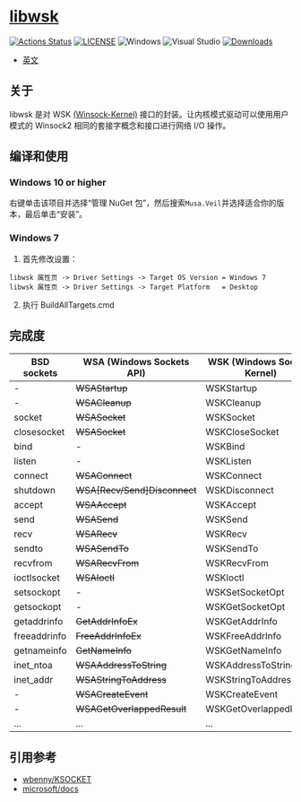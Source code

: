 # [libwsk](https://github.com/mirokaku/libwsk)

[![Actions Status](https://github.com/MiroKaku/libwsk/workflows/CodeQL/badge.svg)](https://github.com/MiroKaku/libwsk/actions)
[![LICENSE](https://img.shields.io/badge/license-MIT-blue.svg)](https://github.com/MiroKaku/libwsk/blob/master/LICENSE)
![Windows](https://img.shields.io/badge/Windows-7+-orange.svg)
![Visual Studio](https://img.shields.io/badge/Visual%20Studio-2022-purple.svg)
[![Downloads](https://img.shields.io/nuget/dt/libwsk?logo=NuGet&logoColor=blue)](https://www.nuget.org/packages/Musa.libwsk/)

* [英文](README.md)

## 关于

libwsk 是对 WSK [(Winsock-Kernel)](https://docs.microsoft.com/en-us/windows-hardware/drivers/network/introduction-to-winsock-kernel) 接口的封装。让内核模式驱动可以使用用户模式的 Winsock2 相同的套接字概念和接口进行网络 I/O 操作。

## 编译和使用

### Windows 10 or higher

右键单击该项目并选择“管理 NuGet 包”，然后搜索`Musa.Veil`并选择适合你的版本，最后单击“安装”。

### Windows 7

1. 首先修改设置：

```
libwsk 属性页 -> Driver Settings -> Target OS Version = Windows 7
libwsk 属性页 -> Driver Settings -> Target Platform   = Desktop
```

2. 执行 BuildAllTargets.cmd


## 完成度

| BSD sockets   | WSA (Windows Sockets API)    | WSK (Windows Sockets Kernel) | State  
| ---           | ---                          | ---                          | :----: 
| -             | ~~WSAStartup~~               | WSKStartup                   |   √    
| -             | ~~WSACleanup~~               | WSKCleanup                   |   √    
| socket        | ~~WSASocket~~                | WSKSocket                    |   √    
| closesocket   | ~~WSASocket~~                | WSKCloseSocket               |   √    
| bind          | -                            | WSKBind                      |   √    
| listen        | -                            | WSKListen                    |   √    
| connect       | ~~WSAConnect~~               | WSKConnect                   |   √    
| shutdown      | ~~WSA[Recv/Send]Disconnect~~ | WSKDisconnect                |   √    
| accept        | ~~WSAAccept~~                | WSKAccept                    |   √    
| send          | ~~WSASend~~                  | WSKSend                      |   √    
| recv          | ~~WSARecv~~                  | WSKRecv                      |   √    
| sendto        | ~~WSASendTo~~                | WSKSendTo                    |   √    
| recvfrom      | ~~WSARecvFrom~~              | WSKRecvFrom                  |   √    
| ioctlsocket   | ~~WSAIoctl~~                 | WSKIoctl                     |   √    
| setsockopt    | -                            | WSKSetSocketOpt              |   √    
| getsockopt    | -                            | WSKGetSocketOpt              |   √    
| getaddrinfo   | ~~GetAddrInfoEx~~            | WSKGetAddrInfo               |   √    
| freeaddrinfo  | ~~FreeAddrInfoEx~~           | WSKFreeAddrInfo              |   √    
| getnameinfo   | ~~GetNameInfo~~              | WSKGetNameInfo               |   √    
| inet_ntoa     | ~~WSAAddressToString~~       | WSKAddressToString           |   √    
| inet_addr     | ~~WSAStringToAddress~~       | WSKStringToAddress           |   √    
| -             | ~~WSACreateEvent~~           | WSKCreateEvent               |   √    
| -             | ~~WSAGetOverlappedResult~~   | WSKGetOverlappedResult       |   √    
| ...           | ...                          | ...                          |   -    

## 引用参考

* [wbenny/KSOCKET](https://github.com/wbenny/KSOCKET)
* [microsoft/docs](https://docs.microsoft.com/zh-cn/windows-hardware/drivers/network/introduction-to-winsock-kernel)
